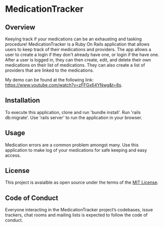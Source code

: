 # MedicationTracker

## Overview
Keeying track if your medications can be an exhausting and tasking procedure! MedicationTracker is a Ruby On Rails application that allows users to keep track of their medications and providers. The app allows a user to create a login if they don't already have one, or login if the have one. After a user is logged in, they can then create, edit, and delete their own medications on their list of medications. They can also create a list of providers that are linked to the medications.

My demo can be found at the following link: https://www.youtube.com/watch?v=zFFGx64YNwg&t=8s.

## Installation
To execute this application, clone and run 'bundle install'. Run 'rails db:migrate'. Use 'rails server' to run the application in your browser.

## Usage
Medication errors are a common problem amongst many. Use this application to make log of your medications for safe keeping and easy access. 

## License
This project is avaialble as open source under the terms of the [MIT License](https://opensource.org/licenses/MIT).

## Code of Conduct
Everyone interacting in the MedicationTracker project’s codebases, issue trackers, chat rooms and mailing lists is expected to follow the code of conduct.
